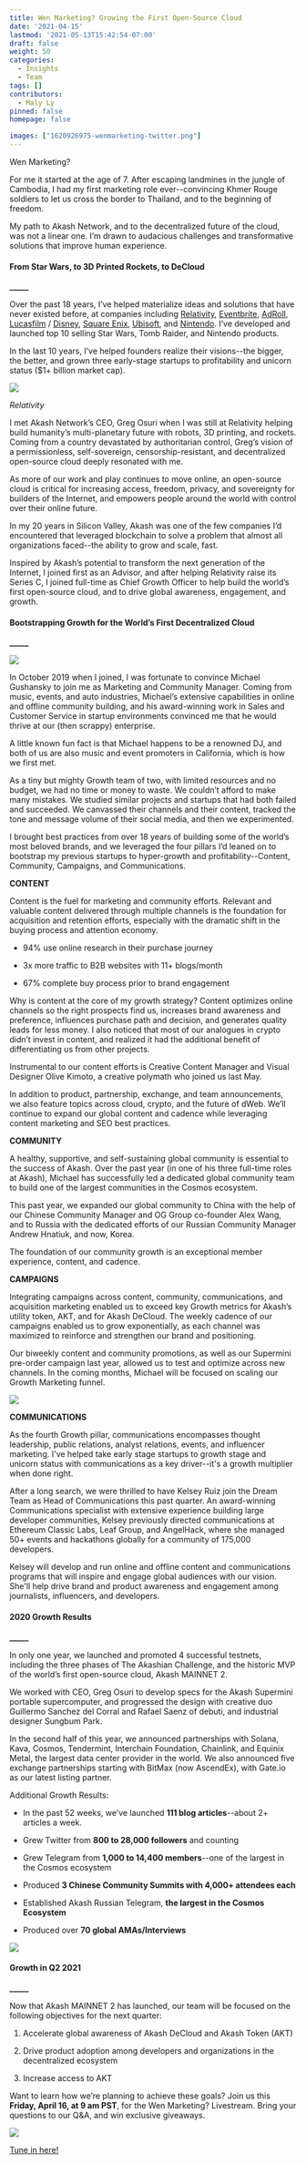 ```yaml
---
title: Wen Marketing? Growing the First Open-Source Cloud
date: '2021-04-15'
lastmod: '2021-05-13T15:42:54-07:00'
draft: false
weight: 50
categories:
  - Insights
  - Team
tags: []
contributors:
  - Maly Ly
pinned: false
homepage: false

images: ["1620926975-wenmarketing-twitter.png"]
---
```

  
Wen Marketing?  

For me it started at the age of 7. After escaping landmines in the jungle of Cambodia, I had my first marketing role ever--convincing Khmer Rouge soldiers to let us cross the border to Thailand, and to the beginning of freedom.   

My path to Akash Network, and to the decentralized future of the cloud, was not a linear one. I’m drawn to audacious challenges and transformative solutions that improve human experience.

#### **From Star Wars, to 3D Printed Rockets, to DeCloud**  
**\_\_\_\_\_**

Over the past 18 years, I’ve helped materialize ideas and solutions that have never existed before, at companies including [Relativity](https://www.relativityspace.com/), [Eventbrite](https://www.eventbrite.com/l/sell-tickets/?&mkwid=s_dc&pcrid=436502086719&pkw=eventbrite&pmt=e&plc=&_bk=eventbrite&_bt=436502086719&_bm=e&_bn=g&gclid=Cj0KCQjwpdqDBhCSARIsAEUJ0hPwXBhdbyDhJv4tXf-dtWR5B46bNjCg8wPZQAIiqnG1w4IEZuCCrpkaAoOUEALw_wcB&gclsrc=aw.ds), [AdRoll](https://www.adroll.com/), [Lucasfilm](https://www.lucasfilm.com/) / [Disney](https://www.disney.com/), [Square Enix](https://square-enix-games.com/en_US/home), [Ubisoft](https://www.ubisoft.com/en-us/), and [Nintendo](https://www.nintendo.com/). I’ve developed and launched top 10 selling Star Wars, Tomb Raider, and Nintendo products.  

In the last 10 years, I’ve helped founders realize their visions--the bigger, the better, and grown three early-stage startups to profitability and unicorn status ($1+ billion market cap).  

![](https://www.datocms-assets.com/45776/1620925203-106734073-1602081721357-relativityspacetemplar-1024x576.jpeg)

_Relativity_

I met Akash Network’s CEO, Greg Osuri when I was still at Relativity helping build humanity’s multi-planetary future with robots, 3D printing, and rockets. Coming from a country devastated by authoritarian control, Greg’s vision of a permissionless, self-sovereign, censorship-resistant, and decentralized open-source cloud deeply resonated with me.  

As more of our work and play continues to move online, an open-source cloud is critical for increasing access, freedom, privacy, and sovereignty for builders of the Internet, and empowers people around the world with control over their online future.  

In my 20 years in Silicon Valley, Akash was one of the few companies I’d encountered that leveraged blockchain to solve a problem that almost all organizations faced--the ability to grow and scale, fast.   

Inspired by Akash’s potential to transform the next generation of the Internet, I joined first as an Advisor, and after helping Relativity raise its Series C, I joined full-time as Chief Growth Officer to help build the world’s first open-source cloud, and to drive global awareness, engagement, and growth.

#### **Bootstrapping Growth for the World’s First Decentralized Cloud**  
**\_\_\_\_\_**

![](https://www.datocms-assets.com/45776/1620926937-23stqj0p0um-ilyah9mapnm5csdaqwxyfkus3oxg6sh04y1brpw6z4np8ilro6onmtlmyw20k73sfwmvb76vbx3tolbsztklhpegest3vipd-gjvvgh2zgj3vpbhjuxdwjn0bim.jpeg)

In October 2019 when I joined, I was fortunate to convince Michael Gushansky to join me as Marketing and Community Manager. Coming from music, events, and auto industries, Michael’s extensive capabilities in online and offline community building, and his award-winning work in Sales and Customer Service in startup environments convinced me that he would thrive at our (then scrappy) enterprise.  

A little known fun fact is that Michael happens to be a renowned DJ, and both of us are also music and event promoters in California, which is how we first met.   

As a tiny but mighty Growth team of two, with limited resources and no budget, we had no time or money to waste. We couldn’t afford to make many mistakes. We studied similar projects and startups that had both failed and succeeded. We canvassed their channels and their content, tracked the tone and message volume of their social media, and then we experimented.   

I brought best practices from over 18 years of building some of the world’s most beloved brands, and we leveraged the four pillars I’d leaned on to bootstrap my previous startups to hyper-growth and profitability--Content, Community, Campaigns, and Communications.

  
**CONTENT**  

Content is the fuel for marketing and community efforts. Relevant and valuable content delivered through multiple channels is the foundation for acquisition and retention efforts, especially with the dramatic shift in the buying process and attention economy.  

*   94% use online research in their purchase journey
    
*   3x more traffic to B2B websites with 11+ blogs/month
    
*   67% complete buy process prior to brand engagement
    

Why is content at the core of my growth strategy? Content optimizes online channels so the right prospects find us, increases brand awareness and preference, influences purchase path and decision, and generates quality leads for less money. I also noticed that most of our analogues in crypto didn’t invest in content, and realized it had the additional benefit of differentiating us from other projects.  

Instrumental to our content efforts is Creative Content Manager and Visual Designer Olive Kimoto, a creative polymath who joined us last May.   

In addition to product, partnership, exchange, and team announcements, we also feature topics across cloud, crypto, and the future of dWeb. We’ll continue to expand our global content and cadence while leveraging content marketing and SEO best practices.

  
**COMMUNITY**  

A healthy, supportive, and self-sustaining global community is essential to the success of Akash. Over the past year (in one of his three full-time roles at Akash), Michael has successfully led a dedicated global community team to build one of the largest communities in the Cosmos ecosystem.   

This past year, we expanded our global community to China with the help of our Chinese Community Manager and OG Group co-founder Alex Wang, and to Russia with the dedicated efforts of our Russian Community Manager Andrew Hnatiuk, and now, Korea.  

The foundation of our community growth is an exceptional member experience, content, and cadence.

  
**CAMPAIGNS**  

Integrating campaigns across content, community, communications, and acquisition marketing enabled us to exceed key Growth metrics for Akash’s utility token, AKT, and for Akash DeCloud. The weekly cadence of our campaigns enabled us to grow exponentially, as each channel was maximized to reinforce and strengthen our brand and positioning.  

Our biweekly content and community promotions, as well as our Supermini pre-order campaign last year, allowed us to test and optimize across new channels. In the coming months, Michael will be focused on scaling our Growth Marketing funnel.

![](https://www.datocms-assets.com/45776/1620922422-akashsuperminifrontside-1024x576.jpg)

  
**COMMUNICATIONS**  

As the fourth Growth pillar, communications encompasses thought leadership, public relations, analyst relations, events, and influencer marketing. I've helped take early stage startups to growth stage and unicorn status with communications as a key driver--it's a growth multiplier when done right.   

After a long search, we were thrilled to have Kelsey Ruiz join the Dream Team as Head of Communications this past quarter. An award-winning Communications specialist with extensive experience building large developer communities, Kelsey previously directed communications at Ethereum Classic Labs, Leaf Group, and AngelHack, where she managed 50+ events and hackathons globally for a community of 175,000 developers.  

Kelsey will develop and run online and offline content and communications programs that will inspire and engage global audiences with our vision. She'll help drive brand and product awareness and engagement among journalists, influencers, and developers.

#### **2020 Growth Results**  
**\_\_\_\_\_**

In only one year, we launched and promoted 4 successful testnets, including the three phases of The Akashian Challenge, and the historic MVP of the world’s first open-source cloud, Akash MAINNET 2.  

We worked with CEO, Greg Osuri to develop specs for the Akash Supermini portable supercomputer, and progressed the design with creative duo Guillermo Sanchez del Corral and Rafael Saenz of debuti, and industrial designer Sungbum Park.   

In the second half of this year, we announced partnerships with Solana, Kava, Cosmos, Tendermint, Interchain Foundation, Chainlink, and Equinix Metal, the largest data center provider in the world. We also announced five exchange partnerships starting with BitMax (now AscendEx), with Gate.io as our latest listing partner.  

Additional Growth Results:

*   In the past 52 weeks, we’ve launched **111 blog articles**\--about 2+ articles a week.
    
*   Grew Twitter from **800 to 28,000 followers** and counting
    
*   Grew Telegram from **1,000 to 14,400 members**\--one of the largest in the Cosmos ecosystem
    
*   Produced **3 Chinese Community Summits with 4,000+ attendees each**
    
*   Established Akash Russian Telegram, **the largest in the Cosmos Ecosystem**
    
*   Produced over **70 global AMAs/Interviews**
    

![](https://www.datocms-assets.com/45776/1620925368-team3-1024x706.png)

#### **Growth in Q2 2021**  
**\_\_\_\_\_**

Now that Akash MAINNET 2 has launched, our team will be focused on the following objectives for the next quarter:

1.  Accelerate global awareness of Akash DeCloud and Akash Token (AKT)
    
2.  Drive product adoption among developers and organizations in the decentralized ecosystem
    
3.  Increase access to AKT
    

Want to learn how we’re planning to achieve these goals? Join us this **Friday, April 16, at 9 am PST**, for the Wen Marketing? Livestream. Bring your questions to our Q&A, and win exclusive giveaways.  
  

![](https://www.datocms-assets.com/45776/1620926960-wenmarketing-newtime-1024x576.png)

  

[Tune in here!](https://www.youtube.com/watch?v=BzCyXRr8y3c)